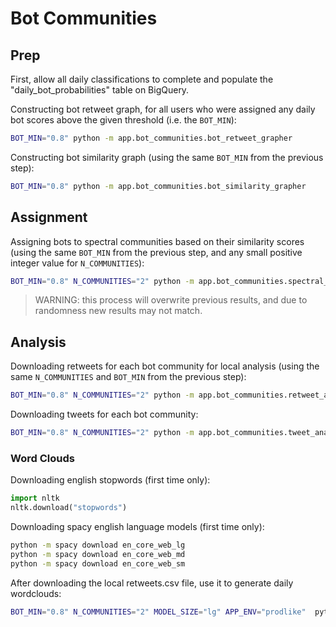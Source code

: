 # Bot Communities

## Prep

First, allow all daily classifications to complete and populate the "daily_bot_probabilities" table on BigQuery.

Constructing bot retweet graph, for all users who were assigned any daily bot scores above the given threshold (i.e. the `BOT_MIN`):

```sh
BOT_MIN="0.8" python -m app.bot_communities.bot_retweet_grapher
```

Constructing bot similarity graph (using the same `BOT_MIN` from the previous step):

```sh
BOT_MIN="0.8" python -m app.bot_communities.bot_similarity_grapher
```

## Assignment

Assigning bots to spectral communities based on their similarity scores (using the same `BOT_MIN` from the previous step, and any small positive integer value for `N_COMMUNITIES`):

```sh
BOT_MIN="0.8" N_COMMUNITIES="2" python -m app.bot_communities.spectral_clustermaker
```

> WARNING: this process will overwrite previous results, and due to randomness new results may not match.

## Analysis

Downloading retweets for each bot community for local analysis (using the same `N_COMMUNITIES` and `BOT_MIN` from the previous step):

```sh
BOT_MIN="0.8" N_COMMUNITIES="2" python -m app.bot_communities.retweet_analyzer
```

Downloading tweets for each bot community:

```sh
BOT_MIN="0.8" N_COMMUNITIES="2" python -m app.bot_communities.tweet_analyzer
```

### Word Clouds

Downloading english stopwords (first time only):

```py
import nltk
nltk.download("stopwords")
```

Downloading spacy english language models (first time only):

```sh
python -m spacy download en_core_web_lg
python -m spacy download en_core_web_md
python -m spacy download en_core_web_sm
```

After downloading the local retweets.csv file, use it to generate daily wordclouds:

```sh
BOT_MIN="0.8" N_COMMUNITIES="2" MODEL_SIZE="lg" APP_ENV="prodlike"  python -m app.bot_communities.daily_retweet_wordclouds
```
